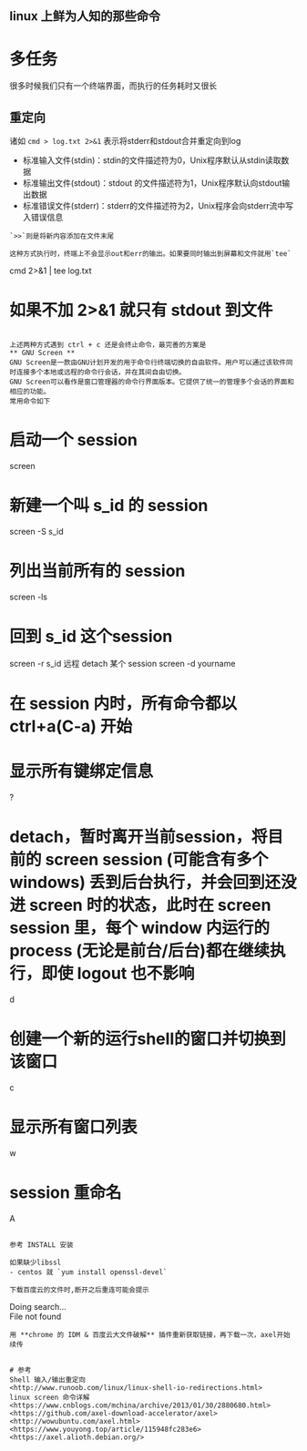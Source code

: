 linux 上鲜为人知的那些命令
---

# 多任务
很多时候我们只有一个终端界面，而执行的任务耗时又很长
## 重定向
诸如 `cmd > log.txt 2>&1` 表示将stderr和stdout合并重定向到log
- 标准输入文件(stdin)：stdin的文件描述符为0，Unix程序默认从stdin读取数据
- 标准输出文件(stdout)：stdout 的文件描述符为1，Unix程序默认向stdout输出数据
- 标准错误文件(stderr)：stderr的文件描述符为2，Unix程序会向stderr流中写入错误信息
```
`>>`则是将新内容添加在文件末尾  

这种方式执行时，终端上不会显示out和err的输出。如果要同时输出到屏幕和文件就用`tee`
```
cmd 2>&1 | tee log.txt
# 如果不加 2>&1 就只有 stdout 到文件
```

上述两种方式遇到 ctrl + c 还是会终止命令，最完善的方案是  
** GNU Screen **  
GNU Screen是一款由GNU计划开发的用于命令行终端切换的自由软件。用户可以通过该软件同时连接多个本地或远程的命令行会话，并在其间自由切换。  
GNU Screen可以看作是窗口管理器的命令行界面版本。它提供了统一的管理多个会话的界面和相应的功能。  
常用命令如下
```
# 启动一个 session
screen
# 新建一个叫 s_id 的 session
screen -S s_id
# 列出当前所有的 session
screen -ls
# 回到 s_id 这个session
screen -r s_id
远程 detach 某个 session
screen -d yourname

# 在 session 内时，所有命令都以 ctrl+a(C-a) 开始
# 显示所有键绑定信息
?

# detach，暂时离开当前session，将目前的 screen session (可能含有多个 windows) 丢到后台执行，并会回到还没进 screen 时的状态，此时在 screen session 里，每个 window 内运行的 process (无论是前台/后台)都在继续执行，即使 logout 也不影响
d

# 创建一个新的运行shell的窗口并切换到该窗口
c

# 显示所有窗口列表
w

# session 重命名
A
```

参考 INSTALL 安装

如果缺少libssl
- centos 就 `yum install openssl-devel`

下载百度云的文件时,断开之后重连可能会提示
```
Doing search...  
File not found
```
用 **chrome 的 IDM & 百度云大文件破解** 插件重新获取链接，再下载一次，axel开始续传


# 参考
Shell 输入/输出重定向  
<http://www.runoob.com/linux/linux-shell-io-redirections.html>  
linux screen 命令详解  
<https://www.cnblogs.com/mchina/archive/2013/01/30/2880680.html>  
<https://github.com/axel-download-accelerator/axel>  
<http://wowubuntu.com/axel.html>  
<https://www.youyong.top/article/115948fc283e6>  
<https://axel.alioth.debian.org/>